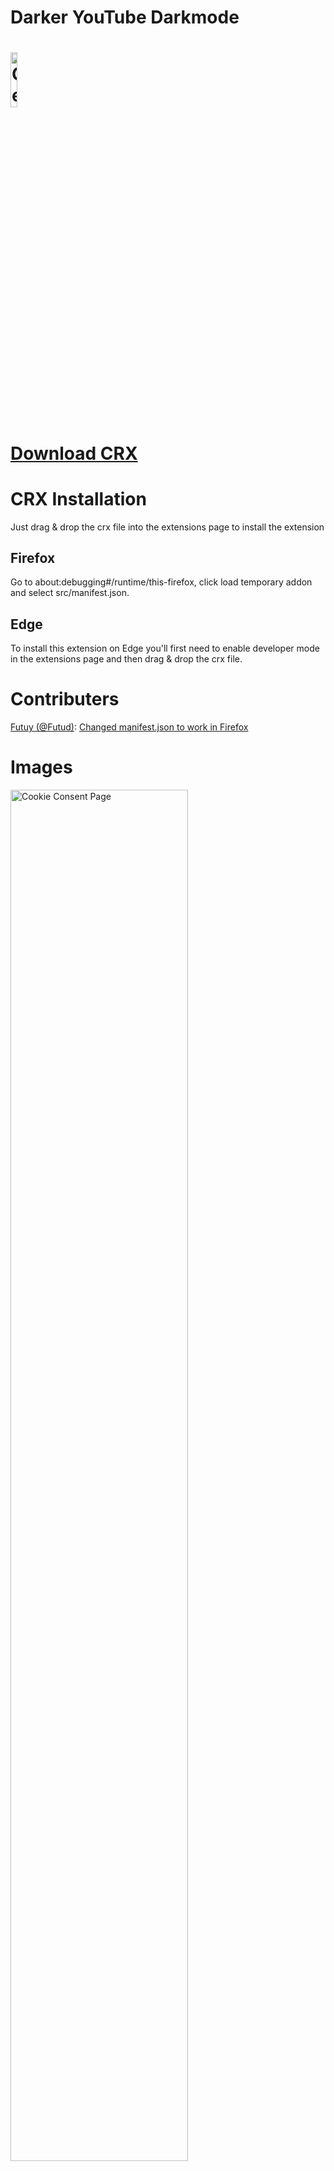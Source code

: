 # Darker YouTube Darkmode

# <a style="filter:grayscale(0.6)" target="_blank" rel="norefferer" href="https://addons.mozilla.org/de/firefox/addon/twitch-points-chest-collector/"><img alt="Get it on Mozilla" width="15%" src="https://user-images.githubusercontent.com/67274738/123635245-bfe36700-d81b-11eb-8119-cb28a56c6ae8.png"></a>
# [Download CRX](https://github.com/TimTrayler/darker-youtube/releases/latest/download/darker-youtube.crx)


# CRX Installation
Just drag & drop the crx file into the extensions page to install the extension

## Firefox
Go to about:debugging#/runtime/this-firefox, click load temporary addon and select src/manifest.json.

## Edge
To install this extension on Edge you'll first need to enable developer mode in the extensions page and then drag & drop the crx file.


# Contributers
[Futuy (@Futud)](https://github.com/Futud): [Changed manifest.json to work in Firefox](https://github.com/TimTrayler/darker-youtube/commit/06d512465413af23fe99104d6f60b4d1489f5661)


# Images
<img alt="Cookie Consent Page" src="https://user-images.githubusercontent.com/67274738/123523275-eb067300-d6c2-11eb-8f6a-1494b2dd7970.png" width="75%">
<img alt="Explore Page" src="https://user-images.githubusercontent.com/67274738/123523478-16d62880-d6c4-11eb-8b30-8f999221563e.png" width="75%">
<img alt="Channel Page" src="https://user-images.githubusercontent.com/67274738/123523498-3ec58c00-d6c4-11eb-94d7-3607327c3243.png" width="75%">
<img alt="Video Page" src="https://user-images.githubusercontent.com/67274738/123523567-97952480-d6c4-11eb-80fc-d3031181d281.png" width="75%">

